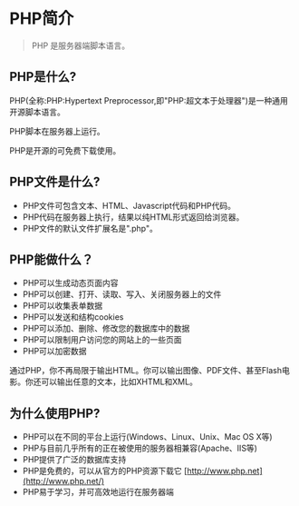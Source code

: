 # PHP简介

> PHP 是服务器端脚本语言。

## PHP是什么?

PHP(全称:PHP:Hypertext Preprocessor,即"PHP:超文本于处理器")是一种通用开源脚本语言。

PHP脚本在服务器上运行。

PHP是开源的可免费下载使用。

## PHP文件是什么?

- PHP文件可包含文本、HTML、Javascript代码和PHP代码。
- PHP代码在服务器上执行，结果以纯HTML形式返回给浏览器。
- PHP文件的默认文件扩展名是".php"。

## PHP能做什么？

- PHP可以生成动态页面内容
- PHP可以创建、打开、读取、写入、关闭服务器上的文件
- PHP可以收集表单数据
- PHP可以发送和结构cookies
- PHP可以添加、删除、修改您的数据库中的数据
- PHP可以限制用户访问您的网站上的一些页面
- PHP可以加密数据

通过PHP，你不再局限于输出HTML。你可以输出图像、PDF文件、甚至Flash电影。你还可以输出任意的文本，比如XHTML和XML。

## 为什么使用PHP?

- PHP可以在不同的平台上运行(Windows、Linux、Unix、Mac OS X等)
- PHP与目前几乎所有的正在被使用的服务器相兼容(Apache、IIS等)
- PHP提供了广泛的数据库支持
- PHP是免费的，可以从官方的PHP资源下载它 [http://www.php.net](http://www.php.net/)
- PHP易于学习，并可高效地运行在服务器端